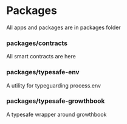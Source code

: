 # Packages

All apps and packages are in packages folder

### packages/contracts

All smart contracts are here

### packages/typesafe-env

A utility for typeguarding process.env

### packages/typesafe-growthbook

A typesafe wrapper around growthbook
